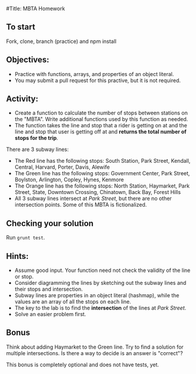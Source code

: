 #Title: MBTA Homework

## To start

Fork, clone, branch (practice) and npm install

## Objectives:
- Practice with functions, arrays, and properties of an object literal.
- You may submit a pull request for this practive, but it is not required.

## Activity:

- Create a function to calculate the number of stops between stations on the "MBTA". Write additional functions used by this function as needed.
- The function takes the line and stop that a rider is getting on at and the line and stop that user is getting off at and **returns the total number of stops for the trip**.

There are 3 subway lines:

- The Red line has the following stops: South Station, Park Street, Kendall, Central, Harvard, Porter, Davis, Alewife
- The Green line has the following stops: Government Center, Park Street, Boylston, Arlington, Copley, Hynes, Kenmore
- The Orange line has the following stops:  North Station, Haymarket, Park Street, State, Downtown Crossing, Chinatown, Back Bay, Forest Hills
- All 3 subway lines intersect at *Park Street*, but there are no other intersection points. Some of this MBTA is fictionalized.

## Checking your solution

Run `grunt test`.

## Hints:

* Assume good input.  Your function need not check the validity of the line or stop.
* Consider diagramming the lines by sketching out the subway lines and their stops and intersection.
* Subway lines are properties in an object literal (hashmap), while the values are an array of all the stops on each line.
* The key to the lab is to find the __intersection__ of the lines at *Park Street*.
* Solve an easier problem first.

## Bonus

Think about adding Haymarket to the Green line.  Try to find a solution for multiple intersections.  Is there a way to decide is an answer is "correct"?

This bonus is completely optional and does not have tests, yet.

